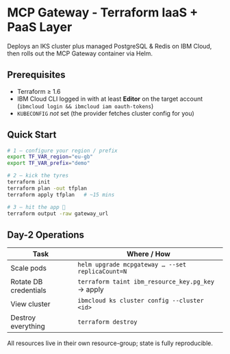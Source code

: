 # MCP Gateway - Terraform IaaS + PaaS Layer

Deploys an IKS cluster plus managed PostgreSQL & Redis on IBM Cloud,
then rolls out the MCP Gateway container via Helm.

## Prerequisites

* Terraform ≥ 1.6
* IBM Cloud CLI logged in with at least **Editor** on the target account
  (`ibmcloud login && ibmcloud iam oauth-tokens`)
* `KUBECONFIG` *not* set (the provider fetches cluster config for you)

## Quick Start

```bash
# 1 – configure your region / prefix
export TF_VAR_region="eu-gb"
export TF_VAR_prefix="demo"

# 2 – kick the tyres
terraform init
terraform plan -out tfplan
terraform apply tfplan   # ~15 mins

# 3 – hit the app 🎉
terraform output -raw gateway_url
```

## Day-2 Operations

| Task                  | Where / How                                       |
| --------------------- | ------------------------------------------------- |
| Scale pods            | `helm upgrade mcpgateway … --set replicaCount=N`  |
| Rotate DB credentials | `terraform taint ibm_resource_key.pg_key` → apply |
| View cluster          | `ibmcloud ks cluster config --cluster <id>`       |
| Destroy everything    | `terraform destroy`                               |

All resources live in their own resource-group; state is fully reproducible.
